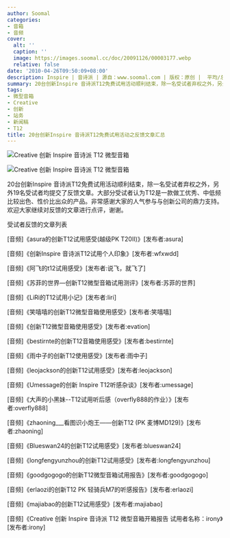 ```yaml
---
author: Soomal
categories:
- 音箱
- 音频
cover:
  alt: ''
  caption: ''
  image: https://images.soomal.cc/doc/20091126/00003177.webp
  relative: false
date: '2010-04-26T09:50:09+08:00'
description: Inspire | 音诗派 | 源自：www.soomal.com | 版权：原创 |  平均/总评分：10.00/20
summary: 20台创新Inspire 音诗派T12免费试用活动顺利结束，除一名受试者弃权之外，另外19名受试者均提交了反馈文章。大部分受试者认为T12是一款做工优秀、中低频比较出色、性价比出众的产品。非常感谢大家的人气参与与创新公司的鼎力支持。欢迎大家继续对反馈的文章进行点评，谢谢。
tags:
- 微型音箱
- Creative
- 创新
- 站务
- 新闻稿
- T12
title: 20台创新Inspire 音诗派T12免费试用活动之反馈文章汇总
---
```


![Creative 创新 Inspire 音诗派 T12 微型音箱](https://images.soomal.cc/doc/20091126/00003176.webp)



![Creative 创新 Inspire 音诗派 T12 微型音箱](https://images.soomal.cc/doc/20091126/00003177.webp)



20台创新Inspire 音诗派T12免费试用活动顺利结束，除一名受试者弃权之外，另外19名受试者均提交了反馈文章。大部分受试者认为T12是一款做工优秀、中低频比较出色、性价比出众的产品。非常感谢大家的人气参与与创新公司的鼎力支持。欢迎大家继续对反馈的文章进行点评，谢谢。



受试者反馈的文章列表



[音频]《asura的创新T12试用感受(越级PK T20II)》[发布者:asura]

[音频]《创新Inspire 音诗派T12试用个人印象》[发布者:wfxwdd]

[音频]《阿飞的t12试用感受》[发布者:说飞，就飞了]

[音频]《苏菲的世界―创新T12微型音箱试用测评》[发布者:苏菲的世界]

[音频]《LiRi的T12试用小记》[发布者:liri]

[音频]《笑嘻嘻的创新T12微型音箱使用感受》[发布者:笑嘻嘻]

[音频]《创新T12微型音箱使用感受》[发布者:evation]

[音频]《bestirnte的创新T12音箱使用感受》[发布者:bestirnte]

[音频]《雨中子的创新T12使用感受》[发布者:雨中子]

[音频]《leojackson的创新T12试用感受》[发布者:leojackson]

[音频]《Umessage的创新 Inspire T12听感杂谈》[发布者:umessage]

[音频]《大声的小黑妹--T12试用听后感（overfly888的作业）》[发布者:overfly888]

[音频]《zhaoning___看图识小炮王――创新T12 (PK 麦博MD129)》[发布者:zhaoning]

[音频]《Blueswan24的创新T12试用感受》[发布者:blueswan24]

[音频]《longfengyunzhou的创新T12试用感受》[发布者:longfengyunzhou]

[音频]《goodgogogo的创新T12微型音箱试用报告》[发布者:goodgogogo]

[音频]《erlaozi的创新T12 PK 轻骑兵M7的听感报告》[发布者:erlaozi]

[音频]《majiabao的创新T12试用感受》[发布者:majiabao]

[音频]《Creative 创新 Inspire 音诗派 T12 微型音箱开箱报告 试用者名称：irony》[发布者:irony]